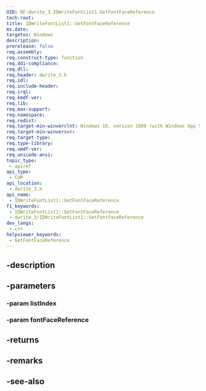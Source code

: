 ```yaml
---
UID: NF:dwrite_3.IDWriteFontList1.GetFontFaceReference
tech.root: 
title: IDWriteFontList1::GetFontFaceReference
ms.date: 
targetos: Windows
description: 
prerelease: false
req.assembly: 
req.construct-type: function
req.ddi-compliance: 
req.dll: 
req.header: dwrite_3.h
req.idl: 
req.include-header: 
req.irql: 
req.kmdf-ver: 
req.lib: 
req.max-support: 
req.namespace: 
req.redist: 
req.target-min-winverclnt: Windows 10, version 1809 (with Windows App SDK 0.5 or later)
req.target-min-winversvr: 
req.target-type: 
req.type-library: 
req.umdf-ver: 
req.unicode-ansi: 
topic_type:
 - apiref
api_type:
 - COM
api_location:
 - dwrite_3.h
api_name:
 - IDWriteFontList1::GetFontFaceReference
f1_keywords:
 - IDWriteFontList1::GetFontFaceReference
 - dwrite_3/IDWriteFontList1::GetFontFaceReference
dev_langs:
 - c++
helpviewer_keywords:
 - GetFontFaceReference
---
```


## -description

## -parameters

### -param listIndex

### -param fontFaceReference

## -returns

## -remarks

## -see-also

